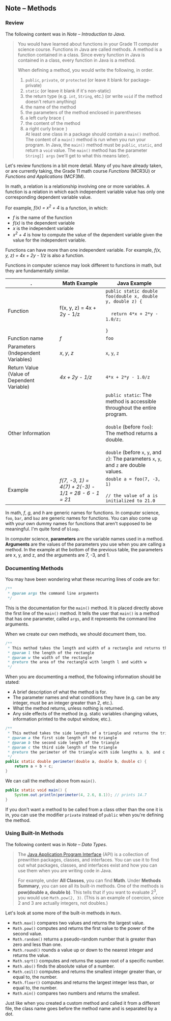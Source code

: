 ## Note –  Methods

### Review
The following content was in *Note – Introduction to Java*.

> You would have learned about functions in your Grade 11 computer science course. Functions in Java are called methods. A method is a function contained in a class. Since every function in Java is contained in a class, every function in Java is a method.    
>
> When defining a method, you would write the following, in order.    
> 1. `public`, `private`, or `protected` (or leave it blank for package-private)    
> 2. `static` (or leave it blank if it's non-static)    
> 3. the return type (e.g. `int`, `String`, etc.) (or write `void` if the method doesn't return anything)    
> 4. the name of the method    
> 5. the parameters of the method enclosed in parentheses    
> 6. a left curly brace `{`    
> 7. the content of the method    
> 8. a right curly brace `}`    
> At least one class in a package should contain a `main()` method. The content of a `main()` method is run when you run your program. In Java, the `main()` method must be `public`, `static`, and return a `void` value. The `main()` method has the parameter `String[] args` (we'll get to what this means later).      

Let's review functions in a bit more detail. Many of you have already taken, or are currently taking, the Grade 11 math course *Functions* (MCR3U) or *Functions and Applications* (MCF3M).

In math, a relation is a relationship involving one or more variables. A function is a relation in which each independent variable value has only one corresponding dependent variable value.

For example, *f(x) = x<sup>2</sup> + 4* is a function, in which:
* *f* is the name of the function
* *f(x)* is the dependent variable
* *x* is the independent variable
* *x<sup>2</sup> + 4* is how to compute the value of the dependent variable given the value for the independent variable.

Functions can have more than one independent variable. For example, *f(x, y, z) = 4x + 2y - 1/z* is also a function.

Functions in computer science may look different to functions in math, but they are fundamentally similar.


| . | Math Example | Java Example |
| --- | --- | --- |
| Function | f(x, y, z) = 4x + 2y - 1/z | `public static double foo(double x, double y, double z) {`<br></br>&nbsp;&nbsp;&nbsp;&nbsp;`return 4*x + 2*y - 1.0/z;`<br></br>`}` |
| Function name | *f* | `foo` |
| Parameters (Independent Variables) | *x*, *y*, *z* | `x`, `y`, `z` |
| Return Value (Value of Dependent Variable) | *4x + 2y - 1/z* | `4*x + 2*y - 1.0/z` |
| Other Information |  | `public static`: The method is accessible throughout the entire program. <br/></br>`double` (before `foo`): The method returns a double.<br/></br> `double` (before `x`, `y`, and `z`): The parameters `x`, `y`, and `z` are double values. |
| Example | *f(7, -3, 1) = 4(7) + 2(-3) - 1/1 = 28 - 6 - 1 = 21* | `double a = foo(7, -3, 1)`<br/></br>`// the value of a is initialized to 21.0` |

In math, *f*, *g*, and *h* are generic names for functions. In computer science, `foo`, `bar`, and `baz` are generic names for functions. You can also come up with your own dummy names for functions that aren't supposed to be meaningful. I'm quite fond of `bloop`.

In computer science, **parameters** are the variable names used in a method. **Arguments** are the values of the parameters you use when you are calling a method. In the example at the bottom of the previous table, the parameters are x, y, and z, and the arguments are 7, -3, and 1.


### Documenting Methods

You may have been wondering what these recurring lines of code are for:

```java
/**
 * @param args the command line arguments
 */
```

This is the documentation for the `main()` method. It is placed directly above the first line of the `main()` method. It tells the user that `main()` is a method that has one parameter, called `args`, and it represents the command line arguments. 

When we create our own methods, we should document them, too.

```java
/**
 * This method takes the length and width of a rectangle and returns the rectangle's area.
 * @param l the length of the rectangle
 * @param w the width of the rectangle
 * @return the area of the rectangle with length l and width w
 */
```
When you are documenting a method, the following information should be stated:
* A brief description of what the method is for.
* The parameter names and what conditions they have (e.g. can be any integer, must be an integer greater than 2, etc.).
* What the method returns, unless nothing is returned.
* Any side effects of the method (e.g. static variables changing values, information printed to the output window, etc.).

```java
/**
 * This method takes the side lengths of a triangle and returns the triangle's perimeter.
 * @param a the first side length of the triangle
 * @param b the second side length of the triangle
 * @param c the third side length of the triangle
 * @return the perimeter of the triangle with side lengths a, b, and c
 */ 
public static double perimeter(double a, double b, double c) {
    return a + b + c;
}
```
We can call the method above from `main()`.

```java
public static void main() {
    System.out.println(perimeter(4, 2.6, 8.1)); // prints 14.7
}
```

If you don't want a method to be called from a class other than the one it is in, you can use the modifier `private` instead of `public` when you're defining the method.




### Using Built-In Methods

The following content was in *Note – Data Types*.
> The [Java Application Program Interface](https://docs.oracle.com/javase/7/docs/api/) (API) is a collection of prewritten packages, classes, and interfaces. You can use it to find out what packages, classes, and interfaces exist and how you can use them when you are writing code in Java. 
>    
> For example, under **All Classes**, you can find **Math**. Under **Methods Summary**, you can see all its built-in methods. One of the methods is **pow(double a, double b)**. This tells that if you want to evaluate 2<sup>3</sup>, you would use `Math.pow(2, 3)`. (This is an example of coercion, since 2 and 3 are actually integers, not doubles.)


Let's look at some more of the built-in methods in `Math`.
* `Math.max()` compares two values and returns the largest value.
* `Math.pow()` computes and returns the first value to the power of the second value.
* `Math.random()` returns a pseudo-random number that is greater than zero and less than one.
* `Math.round()` rounds a value up or down to the nearest integer and returns the value.
* `Math.sqrt()` computes and returns the square root of a specific number.
* `Math.abs()` finds the absolute value of a number.
* `Math.ceil()` computes and returns the smallest integer greater than, or equal to, the number.
* `Math.floor()` computes and returns the largest integer less than, or equal to, the number.
* `Math.min()` compares two numbers and returns the smallest.

Just like when you created a custom method and called it from a different file, the class name goes before the method name and is separated by a dot.

